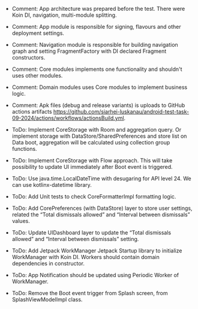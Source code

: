 * Comment: App architecture was prepared before the test. There were Koin DI, navigation,
  multi-module splitting.
* Comment: App module is responsible for signing, flavours and other deployment settings.
* Comment: Navigation module is responsible for building navigation graph and setting
  FragmentFactory with DI declared Fragment constructors.
* Comment: Core modules implements one functionality and shouldn't uses other modules.
* Comment: Domain modules uses Core modules to implement business logic.
* Comment: Apk files (debug and release variants) is uploads to GitHub actions
  artifacts https://github.com/siarhei-luskanau/android-test-task-09-2024/actions/workflows/actionsBuild.yml.

* ToDo: Implement CoreStorage with Room and aggregation query. Or implement storage with
  DataStore/SharedPreferences and store list on Data boot, aggregation will be calculated using
  collection group functions.
* ToDo: Implement CoreStorage with Flow approach. This will take possibility to update UI
  immediately after Boot event is triggered.
* ToDo: Use java.time.LocalDateTime with desugaring for API level 24. We can use kotlinx-datetime
  library.
* ToDo: Add Unit tests to check CoreFormatterImpl formatting logic. 
* ToDo: Add CorePreferences (with DataStore) layer to store user settings, related the “Total
  dismissals allowed” and “Interval between dismissals” values.
* ToDo: Update UIDashboard layer to update the “Total dismissals allowed” and “Interval between
  dismissals” setting.

* ToDo: Add Jetpack WorkManager Jetpack Startup library to initialize WorkManager with Koin DI.
  Workers should contain domain dependencies in constructor.
* ToDo: App Notification should be updated using Periodic Worker of WorkManager.
* ToDo: Remove the Boot event trigger from Splash screen, from SplashViewModelImpl class.

